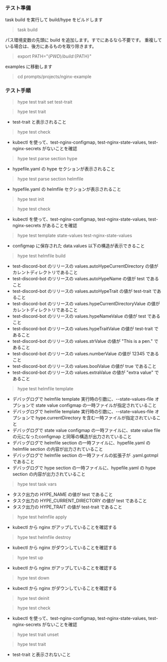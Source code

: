 ### テスト準備

task build を実行して build/hype をビルドします
> task build

パス環境変数の先頭に build を追加します。すでにあるなら不要です。
重複している場合は、後方にあるものを取り除きます。
> export PATH="$(PWD)/build:${PATH}"

examples に移動します
> cd prompts/projects/nginx-example

### テスト手順

> hype test trait set test-trait

> hype test trait
  * test-trait と表示されること

> hype test check
  * kubectl を使って、test-nginx-configmap, test-nginx-state-values, test-nginx-secrets がないことを確認

> hype test parse section hype
  * hypefile.yaml の hype セクションが表示されること

> hype test parse section helmfile
  * hypefile.yaml の helmfile セクションが表示されること

> hype test init

> hype test check
  * kubectl を使って、test-nginx-configmap, test-nginx-state-values, test-nginx-secrets があることを確認

> hype test template state-values test-nginx-state-values
  * configmap に保存された data.values 以下の構造が表示できること

> hype test helmfile build
  * test-discord-bot のリリースの values.autoHypeCurrentDirectory の値がカレントディレクトリであること
  * test-discord-bot のリリースの values.autoHypeName の値が test であること
  * test-discord-bot のリリースの values.autoHypeTrait の値が test-trait であること
  * test-discord-bot のリリースの values.hypeCurrentDirectoryValue の値がカレントディレクトリであること
  * test-discord-bot のリリースの values.hypeNameValue の値が test であること
  * test-discord-bot のリリースの values.hypeTraitValue の値が test-trait であること
  * test-discord-bot のリリースの values.strValue の値が "This is a pen." であること
  * test-discord-bot のリリースの values.numberValue の値が 12345 であること
  * test-discord-bot のリリースの values.boolValue の値が true であること
  * test-discord-bot のリリースの values.extraValue の値が "extra value" であること

> hype test helmfile template
  * デバッグログで helmfile template 実行時の引数に、--state-values-file オプションで state value configmap の一時ファイルが指定されていること
  * デバッグログで helmfile template 実行時の引数に、--state-values-file オプションで hype.currentDirectory を含む一時ファイルが指定されていること
  * デバッグログで state value configmap の一時ファイルに、state value file の元になったconfigmap と同等の構造が出力されていること
  * デバッグログで helmfile section の一時ファイルに、hypefile.yaml の helmfile section の内容が出力されていること
  * デバッグログで helmfile section の一時ファイルの拡張子が .yaml.gotmpl であること
  * デバッグログで hype section の一時ファイルに、hypefile.yaml の hype section の内容が出力されていること

> hype test task vars
  * タスク出力の HYPE_NAME の値が test であること
  * タスク出力の HYPE_CURRENT_DIRECTORY の値が test であること
  * タスク出力の HYPE_TRAIT の値が test-trait であること

> hype test helmfile apply
  * kubectl から nginx がアップしていることを確認する

> hype test helmfile destroy
  * kubectl から nginx がダウンしていることを確認する

> hype test up
  * kubectl から nginx がアップしていることを確認する

> hype test down
  * kubectl から nginx がダウンしていることを確認する

> hype test deinit

> hype test check
  * kubectl を使って、test-nginx-configmap, test-nginx-state-values, test-nginx-secrets がないことを確認

> hype test trait unset

> hype test trait
  * test-trait と表示されないこと

